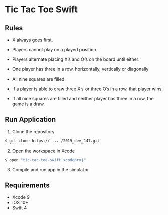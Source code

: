 # Tic Tac Toe Swift

## Rules

- X always goes first.

- Players cannot play on a played position.

- Players alternate placing X’s and O’s on the board until either:

- One player has three in a row, horizontally, vertically or diagonally

- All nine squares are filled.

- If a player is able to draw three X’s or three O’s in a row, that player wins.

- If all nine squares are filled and neither player has three in a row, the game is a draw.

## Run Application

1. Clone the repository
```bash
$ git clone https:// ... /2019_dev_147.git
```
2. Open the workspace in Xcode
```bash
$ open "tic-tac-toe-swift.xcodeproj"
```
3. Compile and run app in the simulator

## Requirements

* Xcode 9
* iOS 10+
* Swift 4

